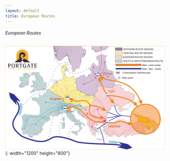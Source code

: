 ```yaml
---
layout: default
title: European Routes
---
```


###### European Routes

![](/uploads/g12.png){: width="1200" height="800"}